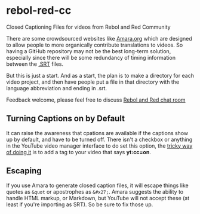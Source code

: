 rebol-red-cc
============

Closed Captioning Files for videos from Rebol and Red Community

There are some crowdsourced websites like [Amara.org]() which are designed to allow people to more organically contribute translations to videos.  So having a GitHub repository may not be the best long-term solution, especially since there will be some redundancy of timing information between the [.SRT](http://en.wikipedia.org/wiki/.srt#SubRip_text_file_format) files.

But this is just a start.  And as a start, the plan is to make a directory for each video project, and then have people put a file in that directory with the language abbreviation and ending in .srt.

Feedback welcome, please feel free to discuss [Rebol and Red chat room](http://rebolsource.net/go/chat-faq)


## Turning Captions on by Default

It can raise the awareness that cpations are available if the captions show up by default, and have to be turned off.  There isn't a checkbox or anything in the YouTube video manager interface to do set this option, the [tricky way of doing it](http://webapps.stackexchange.com/questions/27669/) is to add a tag to your video that says **yt:cc=on**.


## Escaping

If you use Amara to generate closed caption files, it will escape things like quotes as `&quot` or apostrophes as `&#x27;`.  Amara suggests the ability to handle HTML markup, or Markdown, but YouTube will not accept these (at least if you're importing as SRT).  So be sure to fix those up.